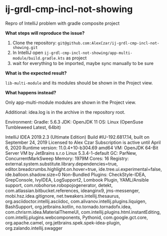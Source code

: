 # ij-grdl-cmp-incl-not-showing
Repro of IntelliJ problem with gradle composite project

**What steps will reproduce the issue?**

1. Clone the repository: `git@github.com:AlexCzar/ij-grdl-cmp-incl-not-showing.git`
2. In IntelliJ open `ij-grdl-cmp-incl-not-showing/app-multi-module/build.gradle.kts` as project
3. wait for everything to be imported, maybe sync manually to be sure


**What is the expected result?**

`lib-multi-module` and its modules should be shown in the Project view.

**What happens instead?**

Only app-multi-module modules are shown in the Project view.

Additional: idea.log is in the archive in the repository root.

Environment:
Gradle: 5.6.3
JDK: OpenJDK 11
OS: Linux (OpenSuse Tumbleweed Latest, 64bit)

IntelliJ IDEA 2019.2.3 (Ultimate Edition)
Build #IU-192.6817.14, built on September 24, 2019
Licensed to Alex Czar
Subscription is active until April 6, 2020
Runtime version: 11.0.4+10-b304.69 amd64
VM: OpenJDK 64-Bit Server VM by JetBrains s.r.o
Linux 5.3.4-1-default
GC: ParNew, ConcurrentMarkSweep
Memory: 1979M
Cores: 16
Registry: external.system.substitute.library.dependencies=true, editor.breadcrumbs.highlight.on.hover=true, ide.tree.ui.experimental=false, ide.balloon.shadow.size=0
Non-Bundled Plugins: CheckStyle-IDEA, GrepConsole, IvyIDEA, LogSupport2, Lombook Plugin, YAML/Ansible support, com.robohorse.robopojogenerator, detekt, com.atlassian.bitbucket.references, ideanginx9, jms-messenger, mobi.hsz.idea.gitignore, net.tweakers.intellij.thesaurus, org.asciidoctor.intellij.asciidoc, com.alivanov.intellij.plugins.liquigen, BashSupport, org.jetbrains.kotlin, no.tornado.tornadofx.idea, com.chrisrm.idea.MaterialThemeUI, com.intellij.plugins.html.instantEditing, com.intellij.plugins.webcomponents, Pythonid, com.google.gct.core, org.apache.camel, org.jetbrains.spek.spek-idea-plugin, org.zalando.intellij.swagger
